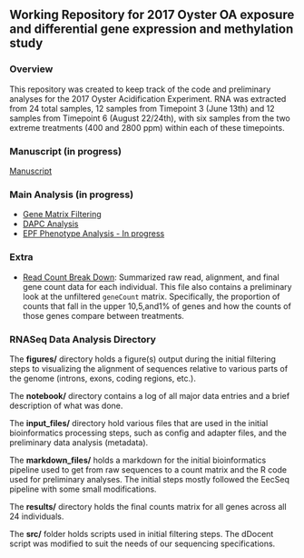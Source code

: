 ## Working Repository for 2017 Oyster OA exposure and differential gene expression and methylation study

### Overview  
This repository was created to keep track of the code and preliminary analyses for the 2017 Oyster Acidification Experiment. RNA was extracted from 24 total samples, 12 samples from Timepoint 3 (June 13th) and 12 samples from Timepoint 6 (August 22/24th), with six samples from the two extreme treatments (400 and 2800 ppm) within each of these timepoints. 

### Manuscript (in progress)
[Manuscript](https://docs.google.com/document/d/1UTjTN_KC_exGVlf0I0UpntO7woBzGoJ3CKZel8WXobc/edit?ts=5bbf8c38)

### Main Analysis (in progress)

- [Gene Matrix Filtering](https://github.com/epigeneticstoocean/2017OAExp_Oysters/blob/master/markdown_files/STAR_pipeline/03A_CV17_RNA_countFilteringandAnalysis.md)
- [DAPC Analysis](https://github.com/epigeneticstoocean/2017OAExp_Oysters/blob/master/markdown_files/STAR_pipeline/04B_CV17_RNA_DAPC.md)
- [EPF Phenotype Analysis - In progress](https://github.com/epigeneticstoocean/2017OAExp_Oysters/blob/master/markdown_files/Phenotype_Analysis/AE17_epfPhenotype.md)

### Extra 

- [Read Count Break Down](https://github.com/epigeneticstoocean/2017OAExp_Oysters/blob/master/markdown_files/extra/readAnalysis.md): Summarized raw read, alignment, and final gene count data for each individual. This file also contains a preliminary look at the unfiltered ```geneCount``` matrix. Specifically, the proportion of counts that fall in the upper 10,5,and1% of genes and how the counts of those genes compare between treatments.

### RNASeq Data Analysis Directory

The **figures\/** directory holds a figure(s) output during the initial filtering steps to visualizing the alignment of sequences relative to various parts of the genome (introns, exons, coding regions, etc.).

The **notebook\/** directory contains a log of all major data entries and a brief description of what was done.

The **input_files\/** directory hold various files that are used in the initial bioinformatics processing steps, such as config and adapter files, and the preliminary data analysis (metadata).

The **markdown_files\/** holds a markdown for the initial bioinformatics pipeline used to get from raw sequences to a count matrix and the R code used for preliminary analyses. The initial steps mostly followed the EecSeq pipeline with some small modifications.

The **results\/** directory holds the final counts matrix for all genes across all 24 individuals.

The **src\/** folder holds scripts used in initial filtering steps. The dDocent script was modified to suit the needs of our sequencing specifications.

